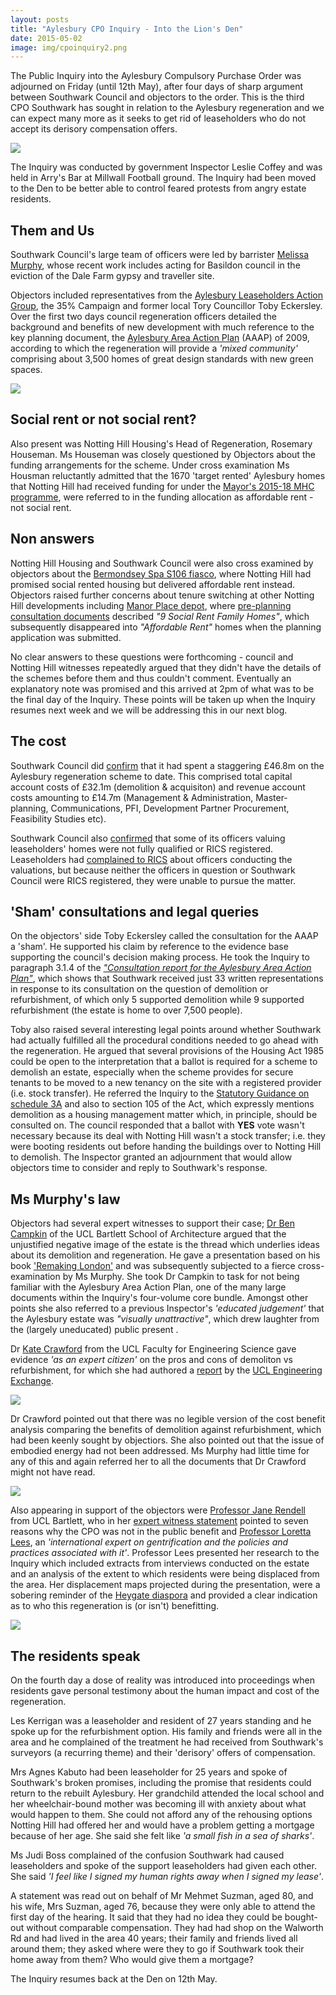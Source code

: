```yaml
---
layout: posts
title: "Aylesbury CPO Inquiry - Into the Lion's Den"
date: 2015-05-02
image: img/cpoinquiry2.png
---
```

The Public Inquiry into the Aylesbury Compulsory Purchase Order was adjourned on Friday (until 12th May), after four days of sharp argument between Southwark Council and objectors to the order. This is the third CPO Southwark has sought in relation to the Aylesbury regeneration and we can expect many more as it seeks to get rid of leaseholders who do not accept its derisory compensation offers.

![](https://pbs.twimg.com/media/CDsUkrnW0AEP5X-.jpg)

The Inquiry was conducted by government Inspector Leslie Coffey and was held in Arry's Bar at Millwall Football ground. The Inquiry had been moved to the Den to be better able to control feared protests from angry estate residents.

## Them and Us
Southwark Council's large team of officers were led by barrister [Melissa Murphy](https://www.chambersandpartners.com/uk-bar/person/224510/melissa-murphy), whose recent work includes acting for Basildon council in the eviction of the Dale Farm gypsy and traveller site. 

Objectors included representatives from the [Aylesbury Leaseholders Action Group](https://halag.wordpress.com/), the 35% Campaign and former local Tory Councillor Toby Eckersley. 
Over the first two days council regeneration officers detailed the background and benefits of new development with much reference to the key planning document, the [Aylesbury Area Action Plan](https://www.southwark.gov.uk/info/200211/area_action_plans/1327/aylesbury_area_action_plan) (AAAP) of 2009, according to which the regeneration will provide a _'mixed community'_ comprising about 3,500 homes of great design standards with new green spaces.

![](https://www.peoplesrepublicofsouthwark.co.uk/images/stories/news/2804201502.jpg)

## Social rent or not social rent?
Also present was Notting Hill Housing's Head of Regeneration, Rosemary Houseman. Ms Houseman was closely questioned by Objectors about the funding arrangements for the scheme. Under cross examination Ms Housman reluctantly admitted that the 1670 'target rented' Aylesbury homes that Notting Hill had received funding for under the [Mayor's 2015-18 MHC programme](https://www.london.gov.uk/priorities/housing-land/increasing-housing-supply/mayor-housing-covenant-2015-2018), were referred to in the funding allocation as affordable rent - not social rent.

## Non answers
Notting Hill Housing and Southwark Council were also cross examined by objectors about the [Bermondsey Spa S106 fiasco](/2015-03-18-stand-up-for-more-social-housing/), where Notting Hill had promised social rented housing but delivered affordable rent instead. Objectors raised further concerns about tenure switching at other Notting Hill developments including [Manor Place depot](https://manorplacedepot.co.uk), where [pre-planning consultation documents](https://www.manorplacedepot.co.uk/Manor-Place-Exhibition-Banners.pdf) described _"9 Social Rent Family Homes"_, which subsequently disappeared into _"Affordable Rent"_ homes when the planning application was submitted.

No clear answers to these questions were forthcoming - council and Notting Hill witnesses repeatedly argued that they didn't have the details of the schemes before them and thus couldn't comment. Eventually an explanatory note was promised and this arrived at 2pm of what was to be the final day of the Inquiry. These points will be taken up when the Inquiry resumes next week and we will be addressing this in our next blog.

## The cost
Southwark Council did [confirm](https://crappistmartin.github.io/images/Email14April2015_KReed.pdf) that it had spent a staggering £46.8m on the Aylesbury regeneration scheme to date. This comprised total capital account costs of £32.1m (demolition & acquisiton) and revenue account costs amounting to £14.7m (Management & Administration, Master-planning, Communications, PFI, Development Partner Procurement, Feasibility Studies etc).

Southwark Council also [confirmed](https://crappistmartin.github.io/images/PMcGreal_Email28April2015.pdf) that some of its officers valuing leaseholders' homes were not fully qualified or RICS registered. Leaseholders had [complained to RICS](https://crappistmartin.github.io/images/ALAG_RICS.pdf) about officers conducting the valuations, but because neither the officers in question or Southwark Council were RICS registered, they were unable to pursue the matter.

## 'Sham' consultations and legal queries
On the objectors' side Toby Eckersley called the consultation for the AAAP a 'sham'. He supported his claim by reference to the evidence base supporting the council's decision making process. He took the Inquiry to paragraph 3.1.4 of the [_"Consultation report for the Aylesbury Area Action Plan"_](https://www.southwark.gov.uk/download/downloads/id/2938/consultation_report_main_report-appendix_6), which shows that Southwark received just 33 written representations in response to its consultation on the question of demolition or refurbishment, of which only 5 supported demolition while 9 supported refurbishment (the estate is home to over 7,500 people).

Toby also raised several interesting legal points around whether Southwark had actually fulfilled all the procedural conditions needed to go ahead with the regeneration. He argued that several provisions of the Housing Act 1985 could be open to the interpretation that a ballot is required for a scheme to demolish an estate, especially when the scheme provides for secure tenants to be moved to a new tenancy on the site with a registered provider (i.e. stock transfer). He referred the Inquiry to the [Statutory Guidance on schedule 3A](https://www.gov.uk/government/uploads/system/uploads/attachment_data/file/8289/1293538.pdf) and also to section 105 of the Act, which expressly mentions demolition as a housing management matter which, in principle, should be consulted on. The council responded that a ballot with __YES__ vote wasn't necessary because its deal with Notting Hill wasn't a stock transfer; i.e. they were booting residents out before handing the buildings over to Notting Hill to demolish. The Inspector granted an adjournment that would allow objectors time to consider and reply to Southwark's response.  

## Ms Murphy's law
Objectors had several expert witnesses to support their case; [Dr Ben Campkin](https://iris.ucl.ac.uk/iris/browse/profile?upi=BJCAM61) of the UCL Bartlett School of Architecture argued that the unjustified negative image of the estate is the thread which underlies ideas about its demolition and regeneration. He gave a presentation based on his book ['Remaking London'](https://www.bartlett.ucl.ac.uk/architecture/events/remaking-london-event) and was subsequently subjected to a fierce cross-examination by Ms Murphy. She took Dr Campkin to task for not being familiar with the Aylesbury Area Action Plan, one of the many large documents within the Inquiry's four-volume core bundle. Amongst other points she also referred to a previous Inspector's _'educated judgement'_ that the Aylesbury estate was _"visually unattractive"_, which drew laughter from the (largely uneducated) public present .

Dr [Kate Crawford](https://iris.ucl.ac.uk/iris/browse/profile?upi=CACRA07) from the UCL Faculty for Engineering Science gave evidence _'as an expert citizen'_ on the pros and cons of demoliton vs refurbishment, for which she had authored a [report](https://www.engineering.ucl.ac.uk/engineering-exchange/files/2014/10/Report-Refurbishment-Demolition-Social-Housing.pdf) by the [UCL Engineering Exchange](https://www.engineering.ucl.ac.uk/). 

![](https://crappistmartin.github.io/images/Conisbee_Nov2004Figures.png)

Dr Crawford pointed out that there was no legible version of the cost benefit analysis comparing the benefits of demolition against refurbishment, which had been keenly sought by objectiors. She also pointed out that the issue of embodied energy had not been addressed. Ms Murphy had little time for any of this and again referred her to all the documents that Dr Crawford might not have read.

![](https://www.peoplesrepublicofsouthwark.co.uk/images/stories/0205201502.jpg)

Also appearing in support of the objectors were [Professor Jane Rendell](https://iris.ucl.ac.uk/iris/browse/profile?upi=JREND85) from UCL Bartlett, who in her [expert witness statement](https://crappistmartin.github.io/images/SummaryProfRendell.pdf) pointed to seven reasons why the CPO was not in the public benefit and [Professor Loretta Lees](https://www2.le.ac.uk/departments/geography/people/professor-loretta-lees-1), an _'international expert on gentrification and the policies and practices associated with it'_. Professor Lees presented her research to the Inquiry which included extracts from interviews conducted on the estate and an analysis of the extent to which residents were being displaced from the area. Her displacement maps projected during the presentation, were a sobering reminder of the [Heygate diaspora](/2013-06-08-the-heygate-diaspora/) and provided a clear indication as to who this regeneration is (or isn't) benefitting. 

![](https://crappistmartin.github.io/images/lorettalees_aylesburydisplacement.png)

## The residents speak
On the fourth day a dose of reality was introduced into proceedings when residents gave personal testimony about the human impact and cost of the regeneration.

Les Kerrigan was a leaseholder and resident of 27 years standing and he spoke up for the refurbishment option. His family and friends were all in the area and he complained of the treatment he had received from Southwark's surveyors (a recurring theme) and their 'derisory' offers of compensation.

Mrs Agnes Kabuto had been leaseholder for 25 years and spoke of Southwark's broken promises, including the promise that residents could return to the rebuilt Aylesbury.  Her grandchild attended the local school and her wheelchair-bound mother was becoming ill with anxiety about what would happen to them.  She could not afford any of the rehousing options Notting Hill had offered her and would have a problem getting a mortgage because of her age. She said she felt like _'a small fish in a sea of sharks'_.

Ms Judi Boss complained of the confusion Southwark had caused leaseholders and spoke of the support leaseholders had given each other.  She said _'I feel like I signed my human rights away when I signed my lease'_.

A statement was read out on behalf of Mr Mehmet Suzman, aged 80, and his wife, Mrs Suzman, aged 76, because they were only able to attend the first day of the hearing. It said that they had no idea they could be bought-out without comparable compensation. They had had shop on the Walworth Rd and had lived in the area 40 years; their family and friends lived all around them; they asked where were they to go if Southwark took their home away from them? Who would give them a mortgage?


The Inquiry resumes back at the Den on 12th May.
